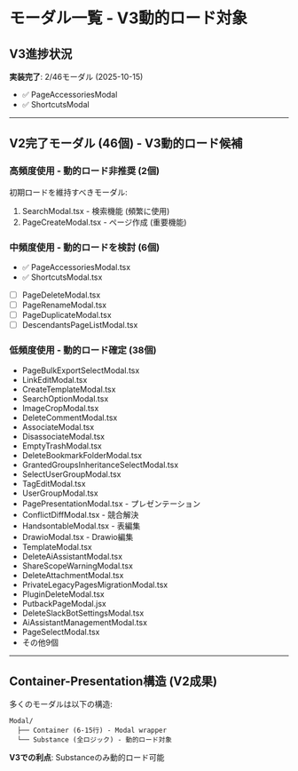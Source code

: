 # モーダル一覧 - V3動的ロード対象

## V3進捗状況

**実装完了**: 2/46モーダル (2025-10-15)
- ✅ PageAccessoriesModal
- ✅ ShortcutsModal

---

## V2完了モーダル (46個) - V3動的ロード候補

### 高頻度使用 - 動的ロード非推奨 (2個)
初期ロードを維持すべきモーダル:
1. SearchModal.tsx - 検索機能 (頻繁に使用)
2. PageCreateModal.tsx - ページ作成 (重要機能)

### 中頻度使用 - 動的ロードを検討 (6個)
- ✅ PageAccessoriesModal.tsx
- ✅ ShortcutsModal.tsx
- [ ] PageDeleteModal.tsx
- [ ] PageRenameModal.tsx
- [ ] PageDuplicateModal.tsx
- [ ] DescendantsPageListModal.tsx

### 低頻度使用 - 動的ロード確定 (38個)
- PageBulkExportSelectModal.tsx
- LinkEditModal.tsx
- CreateTemplateModal.tsx
- SearchOptionModal.tsx
- ImageCropModal.tsx
- DeleteCommentModal.tsx
- AssociateModal.tsx
- DisassociateModal.tsx
- EmptyTrashModal.tsx
- DeleteBookmarkFolderModal.tsx
- GrantedGroupsInheritanceSelectModal.tsx
- SelectUserGroupModal.tsx
- TagEditModal.tsx
- UserGroupModal.tsx
- PagePresentationModal.tsx - プレゼンテーション
- ConflictDiffModal.tsx - 競合解決
- HandsontableModal.tsx - 表編集
- DrawioModal.tsx - Drawio編集
- TemplateModal.tsx
- DeleteAiAssistantModal.tsx
- ShareScopeWarningModal.tsx
- DeleteAttachmentModal.tsx
- PrivateLegacyPagesMigrationModal.tsx
- PluginDeleteModal.tsx
- PutbackPageModal.jsx
- DeleteSlackBotSettingsModal.tsx
- AiAssistantManagementModal.tsx
- PageSelectModal.tsx
- その他9個

---

## Container-Presentation構造 (V2成果)

多くのモーダルは以下の構造:
```
Modal/
  ├── Container (6-15行) - Modal wrapper
  └── Substance (全ロジック) - 動的ロード対象
```

**V3での利点**: Substanceのみ動的ロード可能
